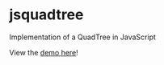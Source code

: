 jsquadtree
==========
Implementation of a QuadTree in JavaScript

View the [demo here](http://experiments.etlgfx.com/jsquadtree)!
